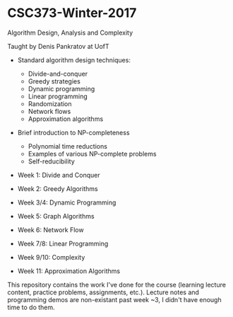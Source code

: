 # CSC373-Winter-2017
Algorithm Design, Analysis and Complexity

Taught by Denis Pankratov at UofT

- Standard algorithm design techniques:
  - Divide-and-conquer
  - Greedy strategies
  - Dynamic programming
  - Linear programming
  - Randomization
  - Network flows
  - Approximation algorithms
- Brief introduction to NP-completeness
  - Polynomial time reductions
  - Examples of various NP-complete problems
  - Self-reducibility

- Week 1: Divide and Conquer
- Week 2: Greedy Algorithms
- Week 3/4: Dynamic Programming
- Week 5: Graph Algorithms
- Week 6: Network Flow
- Week 7/8: Linear Programming
- Week 9/10: Complexity
- Week 11: Approximation Algorithms


This repository contains the work I've done for the course (learning lecture
content, practice problems, assignments, etc.). Lecture notes and programming demos are 
non-existant past week ~3, I didn't have enough time to do them.
